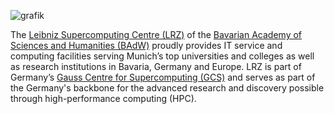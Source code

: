 ![grafik](https://user-images.githubusercontent.com/40861554/196944486-25678ba6-38bc-4b3a-aaa0-7379f45d11f1.png)

The [Leibniz Supercomputing Centre (LRZ)](https://www.lrz.de/) of the [Bavarian Academy of Sciences and Humanities (BAdW)](https://badw.de/en/the-academy.html) proudly provides IT service and computing facilities serving Munich’s top universities and colleges as well as research institutions in Bavaria, Germany and Europe. LRZ is part of Germany’s [Gauss Centre for Supercomputing (GCS)](https://www.gauss-centre.eu/) and serves as part of the Germany's backbone for the advanced research and discovery possible through high-performance computing (HPC). 
